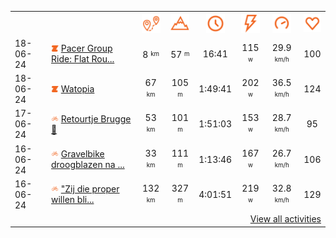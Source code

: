 <table>
    <tr>
        <th></th>
        <th></th>
        <th align="center"><img src="https://raw.githubusercontent.com/robiningelbrecht/strava-activities/master/public/distance.svg" width="30" alt="distance" title="distance"/></th>
        <th align="center"><img src="https://raw.githubusercontent.com/robiningelbrecht/strava-activities/master/public/elevation.svg" width="30" alt="elevation" title="elevation"/></th>
        <th align="center"><img src="https://raw.githubusercontent.com/robiningelbrecht/strava-activities/master/public/time.svg" width="30" alt="time" title="time"/></th>
        <th align="center"><img src="https://raw.githubusercontent.com/robiningelbrecht/strava-activities/master/public/average-watt.svg" width="30" alt="average watts" title="average watts"/></th>
        <th align="center"><img src="https://raw.githubusercontent.com/robiningelbrecht/strava-activities/master/public/average-speed.svg" width="30" alt="average speed" title="average speed"/></th>
        <th align="center"><img src="https://raw.githubusercontent.com/robiningelbrecht/strava-activities/master/public/heart-rate.svg" width="30" alt="average heart rate" title="average heart rate"/></th>
    </tr>
            <tr>
            <td>18-06-24</td>
            <td>
                                <img src="https://raw.githubusercontent.com/robiningelbrecht/strava-activities/master/public/activity-virtual-ride-zwift.svg" width="12" alt="Pacer Group Ride: Flat Route in Watopia with Miguel" title="Pacer Group Ride: Flat Route in Watopia with Miguel"/>
<a href="https://www.strava.com/activities/11683759391" title="Kcal: 111 | Gear: None ">Pacer Group Ride: Flat Rou...</a>
            </td>
            <td align="center">8 <sup><sub>km</sub></sup></td>
            <td align="center">57 <sup><sub>m</sub></sup></td>
            <td align="center">16:41</td>
            <td align="center">115 <sup><sub>w</sub></sup></td>
            <td align="center">29.9 <sup><sub>km/h</sub></sup></td>
            <td align="center">100</td>
        </tr>
            <tr>
            <td>18-06-24</td>
            <td>
                                <img src="https://raw.githubusercontent.com/robiningelbrecht/strava-activities/master/public/activity-virtual-ride-zwift.svg" width="12" alt="Watopia" title="Watopia"/>
<a href="https://www.strava.com/activities/11683592888" title="Kcal: 1272 | Gear: None ">Watopia</a>
            </td>
            <td align="center">67 <sup><sub>km</sub></sup></td>
            <td align="center">105 <sup><sub>m</sub></sup></td>
            <td align="center">1:49:41</td>
            <td align="center">202 <sup><sub>w</sub></sup></td>
            <td align="center">36.5 <sup><sub>km/h</sub></sup></td>
            <td align="center">124</td>
        </tr>
            <tr>
            <td>17-06-24</td>
            <td>
                <img src="https://raw.githubusercontent.com/robiningelbrecht/strava-activities/master/public/activity-ride.svg" width="12" alt="Retourtje Brugge 🔋" title="Retourtje Brugge 🔋"/>
<a href="https://www.strava.com/activities/11675042768" title="Kcal: 1191 | Gear: None ">Retourtje Brugge 🔋</a>
            </td>
            <td align="center">53 <sup><sub>km</sub></sup></td>
            <td align="center">101 <sup><sub>m</sub></sup></td>
            <td align="center">1:51:03</td>
            <td align="center">153 <sup><sub>w</sub></sup></td>
            <td align="center">28.7 <sup><sub>km/h</sub></sup></td>
            <td align="center">95</td>
        </tr>
            <tr>
            <td>16-06-24</td>
            <td>
                <img src="https://raw.githubusercontent.com/robiningelbrecht/strava-activities/master/public/activity-ride.svg" width="12" alt="Gravelbike droogblazen na z&#039;n wasje 💨🌞" title="Gravelbike droogblazen na z&#039;n wasje 💨🌞"/>
<a href="https://www.strava.com/activities/11667910968" title="Kcal: 855 | Gear: None ">Gravelbike droogblazen na ...</a>
            </td>
            <td align="center">33 <sup><sub>km</sub></sup></td>
            <td align="center">111 <sup><sub>m</sub></sup></td>
            <td align="center">1:13:46</td>
            <td align="center">167 <sup><sub>w</sub></sup></td>
            <td align="center">26.7 <sup><sub>km/h</sub></sup></td>
            <td align="center">106</td>
        </tr>
            <tr>
            <td>16-06-24</td>
            <td>
                <img src="https://raw.githubusercontent.com/robiningelbrecht/strava-activities/master/public/activity-ride.svg" width="12" alt="&quot;Zij die proper willen blijven zullen de kop bedrijven&quot; 🌦️" title="&quot;Zij die proper willen blijven zullen de kop bedrijven&quot; 🌦️"/>
<a href="https://www.strava.com/activities/11664076970" title="Kcal: 3548 | Gear: None ">&quot;Zij die proper willen bli...</a>
            </td>
            <td align="center">132 <sup><sub>km</sub></sup></td>
            <td align="center">327 <sup><sub>m</sub></sup></td>
            <td align="center">4:01:51</td>
            <td align="center">219 <sup><sub>w</sub></sup></td>
            <td align="center">32.8 <sup><sub>km/h</sub></sup></td>
            <td align="center">129</td>
        </tr>
                <tr>
            <td colspan="8" align="right"><a href="https://github.com/robiningelbrecht/strava-activities#activities">View all activities</a></td>
        </tr>
    </table>
